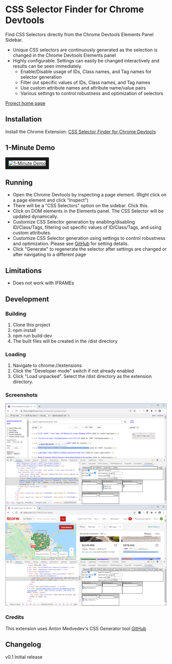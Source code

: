# CSS Selector Finder for Chrome Devtools

Find CSS Selectors directly from the Chrome Devtools Elements Panel Sidebar.

- Unique CSS selectors are continuously generated as the selection is changed in the Chrome Devtools Elements panel
- Highly configurable. Settings can easily be changed interactively and results can be seen immediately.
  - Enable/Disable usage of IDs, Class names, and Tag names for selector generation
  - Filter out specific values of IDs, Class names, and Tag names
  - Use custom attribute names and attribute name/value pairs
  - Various settings to control robustness and optimization of selectors

[Project home page](https://abbadata.com/devtools_selector_finder.html)

## Installation

Install the Chrome Extension: 
[CSS Selector Finder for Chrome Devtools](https://chrome.google.com/webstore/detail/css-selector-finder-for-c/mbeedbpphndkijipfcklhlgmoolapiml)

## 1-Minute Demo

<a href="http://www.youtube.com/watch?feature=player_embedded&v=UtvjCF_uPBg" target="_blank"><img src="http://img.youtube.com/vi/UtvjCF_uPBg/0.jpg" 
alt="1-Minute Demo" width="240" height="180" border="10" /></a>

## Running

- Open the Chrome Devtools by inspecting a page element. (Right click on a page element and click "Inspect")
- There will be a "CSS Selectors" option on the sidebar. Click this.
- Click on DOM elements in the Elements panel. The CSS Selector will be updated dynamically.
- Customize CSS Selector generation by enabling/disabling ID/Class/Tags, filtering out specific values of ID/Class/Tags, and using custom attributes.
- Customize CSS Selector generation using settings to control robustness and optimization. Please see [GitHub](https://github.com/antonmedv/finder) for setting details.
- Click "Generate" to regenerate the selector after settings are changed or after navigating to a different page

## Limitations

- Does not work with IFRAMEs

## Development

### Building

1. Clone this project
2. npm install
3. npm run build-dev
4. The built files will be created in the <project>/dist directory

### Loading

1. Navigate to chrome://extensions
2. Click the "Developer mode" switch if not already enabled
3. Click "Load unpacked". Select the <project>/dist directory as the extension directory.

### Screenshots

<img
src="docs/screenshot3.png"
raw=true
alt="Screenshot"
style="margin-right: 10px;"
/>
<img
src="docs/screenshot4.png"
raw=true
alt="Screenshot"
style="margin-right: 10px;"
/>

### Credits

This extension uses Anton Medvedev's CSS Generator tool
[GitHub](https://github.com/antonmedv/finder)

## Changelog

v0.1
Initial release
